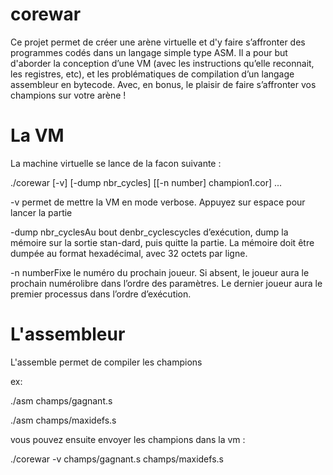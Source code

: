 # corewar
Ce projet permet de créer une arène virtuelle et d'y faire s’affronter des programmes codés dans un langage simple type ASM. Il a pour but d'aborder la conception d’une VM (avec les instructions qu’elle reconnait, les registres, etc), et les problématiques de compilation d’un langage assembleur en bytecode. Avec, en bonus, le plaisir de faire s’affronter vos champions sur votre arène !

# La VM

La machine virtuelle se lance de la facon suivante :

./corewar [-v] [-dump nbr_cycles] [[-n number] champion1.cor] ...

-v permet de mettre la VM en mode verbose. Appuyez sur espace pour lancer la partie

-dump nbr_cyclesAu bout denbr_cyclescycles d’exécution, dump la mémoire sur la sortie stan-dard, puis quitte la partie. La mémoire doit être dumpée au format hexadécimal, avec 32 octets par ligne.

-n numberFixe le numéro du prochain joueur. Si absent, le joueur aura le prochain numérolibre dans l’ordre des paramètres. Le dernier joueur aura le premier processus dans l’ordre d’exécution.


# L'assembleur

L'assemble permet de compiler les champions

ex:

./asm champs/gagnant.s

./asm champs/maxidefs.s

vous pouvez ensuite envoyer les champions dans la vm :

./corewar -v champs/gagnant.s champs/maxidefs.s
